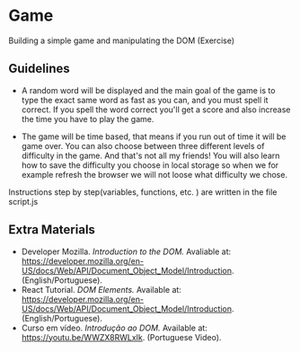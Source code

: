 # Game

 Building a simple game and manipulating the DOM (Exercise)
 
 ## Guidelines </b>
 
- A random word will be displayed and the main goal of the game is to type the exact same word as fast as you can, and you must spell it correct. If you spell the word correct you'll get a score and also increase the time you have to play the game.

- The game will be time based, that means if you run out of time it will be game over. You can also choose between three different levels of difficulty in the game. And that's not all my friends! You will also learn how to save the difficulty you choose in local storage so when we for example refresh the browser we will not loose what difficulty we chose.

Instructions step by step(variables, functions, etc. ) are written in the file script.js

## Extra Materials </b>

- Developer Mozilla. <i> Introduction to the DOM.</i> Avaliable at: https://developer.mozilla.org/en-US/docs/Web/API/Document_Object_Model/Introduction. (English/Portuguese).
- React Tutorial. <i> DOM Elements. </i> Available at: https://developer.mozilla.org/en-US/docs/Web/API/Document_Object_Model/Introduction. (English/Portuguese).
- Curso em vídeo. <i> Introdução ao DOM. </i>  Available at: https://youtu.be/WWZX8RWLxIk. (Portuguese Video).
